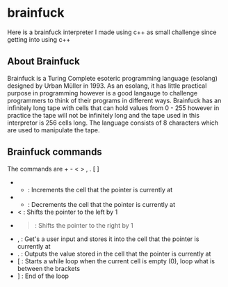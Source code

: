 # brainfuck
Here is a brainfuck interpreter I made using c++ as small challenge since getting into using c++

## About Brainfuck
Brainfuck is a Turing Complete esoteric programming language (esolang) designed by Urban Müller in 1993. As an esolang, it has little practical purpose in programming however is a good langauge to challenge programmers to think of their programs in different ways. Brainfuck has an infinitely long tape with cells that can hold values from 0 - 255 however in practice the tape will not be infinitely long and the tape used in this interpretor is 256 cells long. The language consists of 8 characters which are used to manipulate the tape.

## Brainfuck commands
The commands are + - < > , . [ ]

- + : Increments the cell that the pointer is currently at
- - : Decrements the cell that the pointer is currently at
- < : Shifts the pointer to the left by 1
- > : Shifts the pointer to the right by 1
- , : Get's a user input and stores it into the cell that the pointer is currently at
- . : Outputs the value stored in the cell that the pointer is currently at
- [ : Starts a while loop when the current cell is empty (0), loop what is between the brackets
- ] : End of the loop
